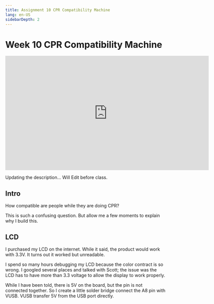 ```yaml
---
title: Assignment 10 CPR Compatibility Machine 
lang: en-US
sidebarDepth: 2
---
```


# Week 10 CPR Compatibility Machine

<iframe src="https://player.vimeo.com/video/480938524" width="640" height="360" frameborder="0" allow="autoplay; fullscreen" allowfullscreen></iframe>

Updating the description... Will Edit before class. 

## Intro

How compatible are people while they are doing CPR?

This is such a confusing question. But allow me a few moments to explain why I build this. 





## LCD

I purchased my LCD on the internet. While it said, the product would work with 3.3V. It turns out it worked but unreadable.  

I spend so many hours debugging my LCD because the color contract is so wrong.  I googled several places and talked with Scott; the issue was the LCD has to have more than 3.3 voltage to allow the display to work properly. 

While I have been told, there is 5V on the board, but the pin is not connected together. So I create a little solder bridge connect the A8 pin with VUSB. VUSB transfer 5V from the USB port directly. 

